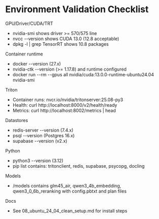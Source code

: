 # Environment Validation Checklist

GPU/Driver/CUDA/TRT
- nvidia-smi shows driver >= 570/575 line
- nvcc --version shows CUDA 13.0 (12.8 acceptable)
- dpkg -l | grep TensorRT shows 10.8 packages

Container runtime
- docker --version (27.x)
- nvidia-ctk --version (>= 1.17.8) and runtime configured
- docker run --rm --gpus all nvidia/cuda:13.0.0-runtime-ubuntu24.04 nvidia-smi

Triton
- Container runs: nvcr.io/nvidia/tritonserver:25.08-py3
- Health: curl http://localhost:8000/v2/health/ready
- Metrics: curl http://localhost:8002/metrics | head

Datastores
- redis-server --version (7.4.x)
- psql --version (Postgres 16.x)
- supabase --version (v2.x)

Python
- python3 --version (3.12)
- pip list contains: tritonclient, redis, supabase, psycopg, docling

Models
- /models contains glm45_air, qwen3_4b_embedding, qwen3_0_6b_reranking with config.pbtxt and plan files

Docs
- See 08_ubuntu_24_04_clean_setup.md for install steps

